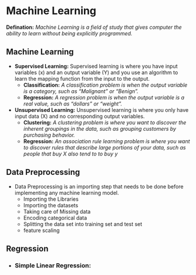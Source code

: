 # Machine Learning
**Defination:** *Machine Learning is a field of study that gives computer the ability to learn without being explicitly programmed.*

## Machine Learning 
*  **Supervised Learning:** Supervised learning is where you have input variables (x) and an output variable (Y) and you use an algorithm to learn the mapping function from
 the input to the output.
   * **Classification:**  *A classification problem is when the output variable is a category, such as “Malignant” or “Benign”.*
   * **Regression:** *A regression problem is when the output variable is a real value, such as “dollars” or “weight”.*
*  **Unsupervised Learning:** Unsupervised learning is where you only have input data (X) and no corresponding output variables.
   * **Clustering:**  *A clustering problem is where you want to discover the inherent groupings in the data, such as grouping customers by purchasing 
behavior.*
   * **Regression:** *An association rule learning problem is where you want to discover rules that describe large portions of your data, such as people that buy X also tend to   to buy y*


 ## Data Preprocessing
* Data Preprocessing is  an importing step that needs to be done before implementing any machine learning model.
  * Importing the Libraries
  * Importing the datasets
  * Taking care of Missing data
  * Encoding categorical data
  * Splitting the data set into training set and test set
  * feature scaling

## Regression
* ### Simple Linear Regression:
   
